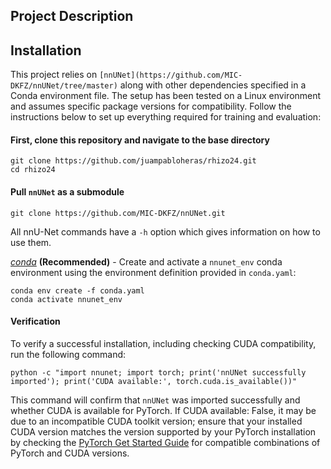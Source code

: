 ## Project Description


## Installation
This project relies on `[nnUNet](https://github.com/MIC-DKFZ/nnUNet/tree/master)` along with other dependencies specified in a Conda environment file. The setup has been tested on a Linux environment and assumes specific package versions for compatibility. Follow the instructions below to set up everything required for training and evaluation:


#### First, clone this repository and navigate to the base directory
```shell
git clone https://github.com/juampabloheras/rhizo24.git
cd rhizo24
```

#### Pull `nnUNet` as a submodule
```shell
git clone https://github.com/MIC-DKFZ/nnUNet.git
```
All nnU-Net commands have a `-h` option which gives information on how to use them.


*[conda](https://docs.conda.io/projects/conda/en/latest/user-guide/getting-started.html)* **(Recommended)** - Create and activate a `nnunet_env` conda environment using the environment definition provided in `conda.yaml`:

```shell
conda env create -f conda.yaml
conda activate nnunet_env
```

#### Verification

To verify a successful installation, including checking CUDA compatibility, run the following command:

```shell
python -c "import nnunet; import torch; print('nnUNet successfully imported'); print('CUDA available:', torch.cuda.is_available())"
```

This command will confirm that `nnUNet` was imported successfully and whether CUDA is available for PyTorch. If CUDA available: False, it may be due to an incompatible CUDA toolkit version; ensure that your installed CUDA version matches the version supported by your PyTorch installation by checking the [PyTorch Get Started Guide](https://pytorch.org/get-started/previous-versions/) for compatible combinations of PyTorch and CUDA versions.

